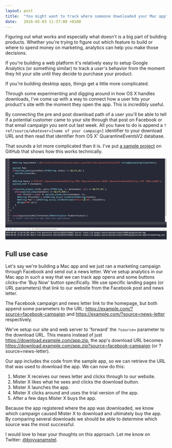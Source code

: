 ```yaml
---
layout: post
title:  "You might want to track where someone downloaded your Mac app"
date:   2016-05-03 11:37:00 +0100
---
```


Figuring out what works and especially what doesn't is a big part of building products. Whether you're trying to figure out which feature to build or where to spend money on marketing, analytics can help you make those decisions.

If you're building a web platform it's relatively easy to setup Google Analytics (or something similar) to track a user's behavior from the moment they hit your site until they decide to purchase your product. 

If you're building desktop apps, things get a little more complicated.

Through some experimenting and digging around in how OS X handles downloads, I've come up with a way to connect how a user hits your product's site with the moment they open the app. This is incredibly useful.

By connecting the pre and post download path of a user you'll be able to tell if a potential customer came to your site through that post on Facebook or that email campaign you sent out last week. All you have to do is append a ```?ref/source/whatever=[name of your campaign]``` identifier to your download URL and then read that identifier from OS X' QuarantineEventsV2 database.

That sounds a lot more complicated than it is. I've put [a sample project](https://github.com/boyvanamstel/Where-From-Quarantine-Edition) on GitHub that shows how this works technically.

![A few lines of code to read the contents of QuarantineEventsV2](/assets/blog/Screen_Shot_2016-05-03_at_11.34.12-web.jpg)

## Full use case

Let's say we're building a Mac app and we just ran a marketing campaign through Facebook and send out a news letter. We've setup analytics in our Mac app in such a way that we can track app opens and some buttons clicks–the 'Buy Now' button specifically. We use specific landing pages (or URL parameters) that link to our website from the Facebook post and news letter.

The Facebook campaign and news letter link to the homepage, but both append some parameters to the URL: https://example.com/?source=facebook-campaign and https://example.com/?source=news-letter respectively.

We've setup our site and web server to 'forward' the ```?source=``` parameter to the download URL. This means instead of just https://download.example.com/app.zip, the app's download URL becomes https://download.example.com/app.zip?source=facebook-campaign (or ?source=news-letter).

Our app includes the code from the sample app, so we can retrieve the URL that was used to download the app. We can now do this:

1. Mister X receives our news letter and clicks through to our website.
1. Mister X likes what he sees and clicks the download button.
1. Mister X launches the app.
1. Mister X clicks around and uses the trial version of the app.
1. After a few days Mister X buys the app.

Because the app registered where the app was downloaded, we know which campaign caused Mister X to download and ultimately buy the app. By comparing several downloads we should be able to determine which source was the most successful.

I would love to hear your thoughts on this approach. Let me know on Twitter: [@boyvanamstel](https://www.twitter.com/boyvanamstel).
